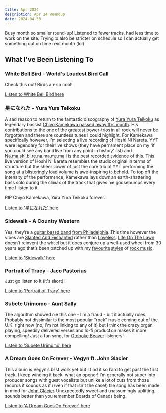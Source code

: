 ```yaml
---
title: Apr 2024
description: Apr 24 Roundup
date: 2024-04-30
---
```


Busy month so smaller round-up! Listened to fewer tracks, had less time to work on the site. Trying to also be stricter on schedule so I can actually get something out on time next month (lol)

## What I've Been Listening To

### White Bell Bird - World's Loudest Bird Call

Check this out! Birds are so cool!

[Listen to White Bell Bird here](https://www.youtube.com/watch?v=dvK-DujvpSY)

### 星になれた - Yura Yura Teikoku

A sad reason to return to the fantastic discography of [Yura Yura Teikoku](https://en.wikipedia.org/wiki/Yura_Yura_Teikoku) as legendary bassist [Chiyo Kamekawa passed away this month](https://twitter.com/zelonerecords/status/1777685969078223170). His contributions to the one of the greatest power-trios in all rock will never be forgotten and there are countless tunes I could highlight. For Kamekawa specifically however, I'm selecting a live recording of Hoshi Ni Nareta. YYT were legendary for their live shows (they have pernament place on my 'if you could see any band live from any point in history' list) and [Na.ma.shi.bi.re.na.ma.me.ma.i](https://www.discogs.com/release/2250478-Yura-Yura-Teikoku-Namashibirenamamemai-%E3%81%AA%E3%81%BE%E3%81%97%E3%81%B3%E3%82%8C%E3%81%AA%E3%81%BE%E3%82%81%E3%81%BE%E3%81%84) is the best recorded evidence of this. This live version of Hoshi Ni Nareta resembles the studio original in terms of structure but the sheer power of just the core trio of YYT performing the song at a blisteringly loud volume is awe-inspiring to behold. To top off the intensity of the performance, Kamekawa lays down an earth-shattering bass solo during the climax of the track that gives me goosebumps every time I listen to it.

RIP Chiyo Kamekawa, Yura Yura Teikoku forever.

[Listen to '星になれた' here](https://www.youtube.com/watch?v=GpIMc_7-BgM)

### Sidewalk - A Country Western

Yes, they’re a [guitar based band](blog/mar24/#they-are-gutting-a-body-of-water-greg-mendez-sun-organ-krillin) [from Philadelphia](/blog/mar24/#full-body-2-ador-ation-audiotree-live-session). This time however the vibes are [Slanted And Enchanted](https://en.wikipedia.org/wiki/Slanted_and_Enchanted) rather than [Loveless](https://en.wikipedia.org/wiki/Loveless_(album)). [Life On The Lawn](https://acountrywestern.bandcamp.com/album/life-on-the-lawn) doesn’t reinvent the wheel but it does conjure up a well-used wheel from 30 years ago that’s been patched up with my [favourite](https://en.wikipedia.org/wiki/Shoegaze) [styles](https://en.wikipedia.org/wiki/Alternative_country) of [rock music](https://en.wikipedia.org/wiki/Noise_pop).

[Listen to 'Sidewalk' here](https://www.youtube.com/watch?v=zJe4cfoecyc)

### Portrait of Tracy - Jaco Pastorius

Just go listen to it (it's short)!

[Listen to 'Portrait of Tracy' here](https://www.youtube.com/watch?v=WPsiuGcUniQ)

### Subete Urimomo - Aunt Sally

The algorithm showed me this one - I’m a fraud - but it actually rules. Probably not dissimilar to the most popular “rock” music coming out of the U.K. right now (no, I'm not linking to any of it) but I think the crazy organ playing, speedily delivered verses and lo-fi production makes it more compelling! Just a fun song, for [Otoboke Beaver](https://www.youtube.com/watch?v=nBC26YAecWs) listeners!

[Listen to 'Subete Urimomo' here](https://www.youtube.com/watch?v=nZdajLtzedk)

### A Dream Goes On Forever - Vegyn ft. John Glacier

This album is Vegyn’s best work yet but I find it so hard to get past the first track. I keep winding it back, what an opener! I’m generally not super into producer songs with guest vocalists but unlike a lot of cuts from those records it sounds as if (even if that isn't the case!) the song has been made in mind for [John Glacier](https://www.youtube.com/watch?v=1mvb_L6bXUw). Unexpectedly sweet and unassumingly uplifting, sounds better than you remember Boards of Canada being.

[Listen to 'A Dream Goes On Forever' here](https://www.youtube.com/watch?v=hTlwiSN0QXw)

